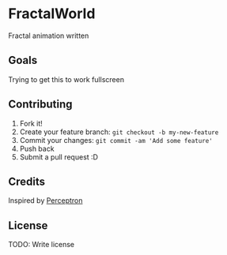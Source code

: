 # FractalWorld

Fractal animation written

## Goals

Trying to get this to work fullscreen

## Contributing

1. Fork it!
2. Create your feature branch: `git checkout -b my-new-feature`
3. Commit your changes: `git commit -am 'Add some feature'`
4. Push back
5. Submit a pull request :D

## Credits

Inspired by <a href="http://perceptron.sourceforge.net/vortex.html">Perceptron</a>

## License

TODO: Write license
